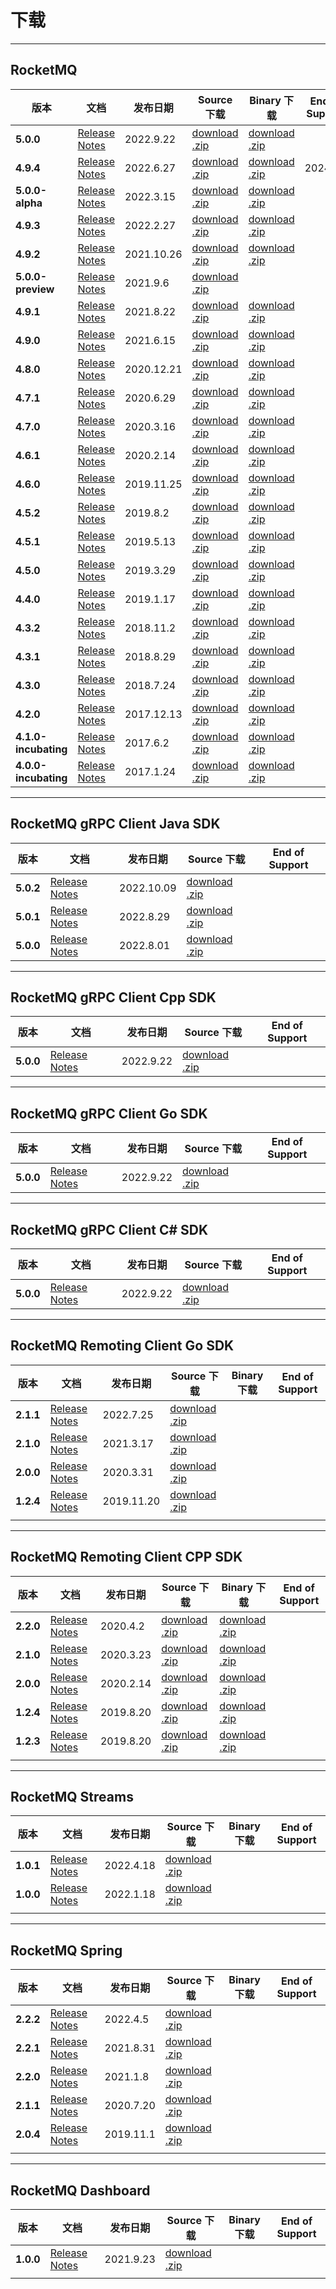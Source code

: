 # 下载

---



## RocketMQ
| 版本                 | 文档                                                         | 发布日期   | Source 下载                                                  | Binary 下载                                                                                                                 | End of Support |
| -------------------- | ------------------------------------------------------------ | ---------- | ------------------------------------------------------------ |---------------------------------------------------------------------------------------------------------------------------| -------------- |
| **5.0.0**      | [Release Notes](/release-notes/2022/09/09/5.0.0/)          | 2022.9.22  | [download .zip](https://www.apache.org/dyn/closer.cgi?path=rocketmq/5.0.0/rocketmq-all-5.0.0-source-release.zip) | [download .zip](https://www.apache.org/dyn/closer.cgi?path=rocketmq/5.0.0/rocketmq-all-5.0.0-bin-release.zip)             |                |
| **4.9.4**            | [Release Notes](/release-notes/2022/03/04/4.9.4)                | 2022.6.27   | [download .zip](https://www.apache.org/dist/rocketmq/4.9.4/rocketmq-all-4.9.4-source-release.zip) | [download .zip](https://www.apache.org/dist/rocketmq/4.9.4/rocketmq-all-4.9.4-bin-release.zip)                            | 2024/01        |
| **5.0.0-alpha**      | [Release Notes](/release-notes/2022/03/15/5.0.0-ALPHA)          | 2022.3.15  | [download .zip](https://dist.apache.org/repos/dist/dev/rocketmq/5.0.0-ALPHA-rc2/rocketmq-all-5.0.0-ALPHA-source-release.zip) | [download .zip](https://dist.apache.org/repos/dist/dev/rocketmq/5.0.0-ALPHA-rc2/rocketmq-all-5.0.0-ALPHA-bin-release.zip) |                |
| **4.9.3**            | [Release Notes](/release-notes/2022/03/04/4.9.3)                | 2022.2.27   | [download .zip](https://www.apache.org/dist/rocketmq/4.9.3/rocketmq-all-4.9.3-source-release.zip) | [download .zip](https://www.apache.org/dist/rocketmq/rocketmq-all-4.9.3-bin-release.zip)                                  |                |
| **4.9.2**            | [Release Notes](/release-notes/2021/10/26/4.9.2)                | 2021.10.26 | [download .zip](https://archive.apache.org/dist/rocketmq/4.9.2/rocketmq-all-4.9.2-source-release.zip) | [download .zip](https://archive.apache.org/dist/rocketmq/4.9.2/rocketmq-all-4.9.2-bin-release.zip)                        |                |
| **5.0.0-preview**    | [Release Notes](/release-notes/2021/09/06/release-notes-5.0.0-PREVIEW) | 2021.9.6   | [download .zip](https://archive.apache.org/dist/rocketmq/5.0.0-PREVIEW/rocketmq-all-5.0.0-PREVIEW-source-release.zip) |                                                                                                                           |                |
| **4.9.1**            | [Release Notes](/release-notes/2021/08/22/4.9.1)                | 2021.8.22  | [download .zip](https://archive.apache.org/dist/rocketmq/4.9.1/rocketmq-all-4.9.1-source-release.zip) | [download .zip](https://archive.apache.org/dist/rocketmq/4.9.1/rocketmq-all-4.9.1-bin-release.zip)                        |                |
| **4.9.0**            | [Release Notes](/release-notes/2021/06/15/4.9.0)                | 2021.6.15  | [download .zip](https://archive.apache.org/dist/rocketmq/4.9.0/rocketmq-all-4.9.0-source-release.zip) | [download .zip](https://archive.apache.org/dist/rocketmq/4.9.0/rocketmq-all-4.9.0-bin-release.zip)                        |                |
| **4.8.0**            | [Release Notes](/release-notes/2020/12/21/4.8.0)                | 2020.12.21 | [download .zip](https://archive.apache.org/dist/rocketmq/4.8.0/rocketmq-all-4.8.0-source-release.zip) | [download .zip](https://archive.apache.org/dist/rocketmq/4.8.0/rocketmq-all-4.8.0-bin-release.zip)                        |                |
| **4.7.1**            | [Release Notes](/release-notes/2020/06/29/4.7.1)                | 2020.6.29  | [download .zip](https://archive.apache.org/dist/rocketmq/4.7.1/rocketmq-all-4.7.1-source-release.zip) | [download .zip](https://archive.apache.org/dist/rocketmq/4.7.1/rocketmq-all-4.7.1-bin-release.zip)                        |                |
| **4.7.0**            | [Release Notes](/release-notes/2020/03/16/4.7.0)                | 2020.3.16  | [download .zip](https://archive.apache.org/dist/rocketmq/4.7.0/rocketmq-all-4.7.0-source-release.zip) | [download .zip](https://archive.apache.org/dist/rocketmq/4.7.0/rocketmq-all-4.7.0-bin-release.zip)                        |                |
| **4.6.1**            | [Release Notes](/release-notes/2020/2/14/4.6.1)                 | 2020.2.14  | [download .zip](https://archive.apache.org/dist/rocketmq/4.6.1/rocketmq-all-4.6.1-source-release.zip) | [download .zip](https://archive.apache.org/dist/rocketmq/4.6.1/rocketmq-all-4.6.1-bin-release.zip)                        |                |
| **4.6.0**            | [Release Notes](/release-notes/2019/11/25/4.6.0)                | 2019.11.25 | [download .zip](https://archive.apache.org/dist/rocketmq/4.6.0/rocketmq-all-4.6.0-source-release.zip) | [download .zip](https://archive.apache.org/dist/rocketmq/4.6.0/rocketmq-all-4.6.0-bin-release.zip)                        |                |
| **4.5.2**            | [Release Notes](/release-notes/2019/08/02/4.5.2)                | 2019.8.2   | [download .zip](https://archive.apache.org/dist/rocketmq/4.5.2/rocketmq-all-4.5.2-source-release.zip) | [download .zip](https://archive.apache.org/dist/rocketmq/4.5.2/rocketmq-all-4.5.2-bin-release.zip)                        |                |
| **4.5.1**            | [Release Notes](/release-notes/2019/05/13/4.5.1)                | 2019.5.13  | [download .zip](https://archive.apache.org/dist/rocketmq/4.5.1/rocketmq-all-4.5.1-source-release.zip) | [download .zip](https://archive.apache.org/dist/rocketmq/4.5.1/rocketmq-all-4.5.1-bin-release.zip)                        |                |
| **4.5.0**            | [Release Notes](/release-notes/2019/03/29/4.5.0)                | 2019.3.29  | [download .zip](https://archive.apache.org/dist/rocketmq/4.5.0/rocketmq-all-4.5.0-source-release.zip) | [download .zip](https://archive.apache.org/dist/rocketmq/4.5.0/rocketmq-all-4.5.0-bin-release.zip)                        |                |
| **4.4.0**            | [Release Notes](/release-notes/2019/01/17/4.4.0)                | 2019.1.17  | [download .zip](https://archive.apache.org/dist/rocketmq/4.4.0/rocketmq-all-4.4.0-source-release.zip) | [download .zip](https://archive.apache.org/dist/rocketmq/4.4.0/rocketmq-all-4.4.0-bin-release.zip)                        |                |
| **4.3.2**            | [Release Notes](/release-notes/2018/11/02/4.3.2)                | 2018.11.2  | [download .zip](https://archive.apache.org/dist/rocketmq/4.3.2/rocketmq-all-4.3.2-source-release.zip) | [download .zip](https://archive.apache.org/dist/rocketmq/4.3.2/rocketmq-all-4.3.2-bin-release.zip)                        |                |
| **4.3.1**            | [Release Notes](/release-notes/2018/08/29/4.3.1)                | 2018.8.29  | [download .zip](https://archive.apache.org/dist/rocketmq/4.3.0/rocketmq-all-4.3.0-source-release.zip) | [download .zip](https://archive.apache.org/dist/rocketmq/4.3.1/rocketmq-all-4.3.1-bin-release.zip)                        |                |
| **4.3.0**            | [Release Notes](/release-notes/2018/07/24/4.3.0)                | 2018.7.24  | [download .zip](https://archive.apache.org/dist/rocketmq/4.3.0/rocketmq-all-4.3.0-source-release.zip) | [download .zip](https://archive.apache.org/dist/rocketmq/4.3.0/rocketmq-all-4.3.0-bin-release.zip)                        |                |
| **4.2.0**            | [Release Notes](/release-notes/2017/12/13/4.2.0)                | 2017.12.13 | [download .zip](https://archive.apache.org/dist/rocketmq/4.2.0/rocketmq-all-4.2.0-source-release.zip) | [download .zip](https://archive.apache.org/dist/rocketmq/4.2.0/rocketmq-all-4.2.0-bin-release.zip)                        |                |
| **4.1.0-incubating** | [Release Notes](/release-notes/2017/06/02/4.1.0)                | 2017.6.2   | [download .zip](https://archive.apache.org/dist/rocketmq/4.1.0-incubating/rocketmq-all-4.1.0-incubating-source-release.zip) | [download .zip](https://archive.apache.org/dist/rocketmq/4.1.0-incubating/rocketmq-all-4.1.0-incubating-bin-release.zip)  |                |
| **4.0.0-incubating** | [Release Notes](/release-notes/2017/01/24/4.0.0)                | 2017.1.24  | [download .zip](https://archive.apache.org/dist/rocketmq/4.0.0-incubating/rocketmq-all-4.0.0-incubating-source-release.zip) | [download .zip](https://archive.apache.org/dist/rocketmq/4.0.0-incubating/rocketmq-all-4.0.0-incubating-bin-release.zip)  |                |




---
## RocketMQ gRPC Client Java SDK

| 版本      | 文档                                                         | 发布日期   | Source 下载                                                   | End of Support |
| --------- | ------------------------------------------------------------ | ---------- | ------------------------------------------------------------ | -------------- |
| **5.0.2** | [Release Notes](https://github.com/apache/rocketmq-clients/releases/tag/java-5.0.2) | 2022.10.09  | [download .zip](https://github.com/apache/rocketmq-clients/archive/refs/tags/java-5.0.2.zip) |  |
| **5.0.1** | [Release Notes](https://github.com/apache/rocketmq-clients/releases/tag/rocketmq-client-java-5.0.1) | 2022.8.29  | [download .zip](https://github.com/apache/rocketmq-clients/archive/refs/tags/rocketmq-client-java-5.0.1.zip) |  |
| **5.0.0** | [Release Notes](https://github.com/apache/rocketmq-clients/releases/tag/rocketmq-client-java-5.0.0) | 2022.8.01  | [download .zip](https://github.com/apache/rocketmq-clients/archive/refs/tags/rocketmq-client-java-5.0.0.zip) |  |

---

## RocketMQ gRPC Client Cpp SDK

| 版本      | 文档                                                         | 发布日期   | Source 下载                                                   | End of Support |
| --------- | ------------------------------------------------------------ | ---------- | ------------------------------------------------------------ | -------------- |
| **5.0.0** | [Release Notes](https://github.com/apache/rocketmq-clients/releases/tag/cpp-5.0.0) | 2022.9.22  | [download .zip](https://github.com/apache/rocketmq-clients/archive/refs/tags/cpp-5.0.0.zip) |  |

---

## RocketMQ gRPC Client Go SDK

| 版本      | 文档                                                         | 发布日期   | Source 下载                                                   | End of Support |
| --------- | ------------------------------------------------------------ | ---------- | ------------------------------------------------------------ | -------------- |
| **5.0.0** | [Release Notes](https://github.com/apache/rocketmq-clients/releases/tag/rocketmq-client-golang-5.0.0) | 2022.9.22  | [download .zip](https://github.com/apache/rocketmq-clients/archive/refs/tags/rocketmq-client-golang-5.0.0.zip) |  |

---

## RocketMQ gRPC Client C# SDK

| 版本      | 文档                                                         | 发布日期   | Source 下载                                                   | End of Support |
| --------- | ------------------------------------------------------------ | ---------- | ------------------------------------------------------------ | -------------- |
| **5.0.0** | [Release Notes](https://github.com/apache/rocketmq-clients/releases/tag/rocketmq-client-csharp-5.0.0) | 2022.9.22  | [download .zip](https://github.com/apache/rocketmq-clients/archive/refs/tags/rocketmq-client-csharp-5.0.0.zip) |  |

---



## RocketMQ Remoting Client Go SDK

| 版本      | 文档                                                         | 发布日期   | Source 下载                                                  | Binary 下载 | End of Support |
| --------- | ------------------------------------------------------------ | ---------- | ------------------------------------------------------------ | ----------- | -------------- |
| **2.1.1** | [Release Notes](/release-notes/2022/07/25/release-notes-rocketmq-client-go-2.1.1) | 2022.7.25  | [download .zip](https://www.apache.org/dyn/closer.cgi?path=rocketmq/rocketmq-client-go/2.1.1/rocketmq-client-go-2.1.1-source-release.tar.gz) |             |                |
| **2.1.0** | [Release Notes](/release-notes/2021/03/17/release-notes-rocketmq-client-go-2.1.0) | 2021.3.17  | [download .zip](https://www.apache.org/dyn/closer.cgi?path=rocketmq/rocketmq-client-go/2.1.0/rocketmq-client-go-2.1.0-source-release.tar.gz) |             |                |
| **2.0.0** | [Release Notes](/release-notes/2020/03/31/release-notes-rocketmq-client-go-2.0.0) | 2020.3.31  | [download .zip](https://www.apache.org/dyn/closer.cgi?path=rocketmq/rocketmq-client-go/2.0.0/rocketmq-client-go-2.0.0-source-release.tar.gz) |             |                |
| **1.2.4** | [Release Notes](/release-notes/2019/11/20/release-notes-rocketmq-client-go-1.2.4) | 2019.11.20 | [download .zip](https://www.apache.org/dyn/closer.cgi?path=rocketmq/rocketmq-client-go/1.2.4/rocketmq-client-go-1.2.4-source-release.tar.gz) |             |                |
|           |                                                              |            |                                                              |             |                |

---

## RocketMQ Remoting Client CPP SDK

| 版本      | 文档                                                         | 发布日期  | Source 下载                                                  | Binary 下载                                                  | End of Support |
| --------- | ------------------------------------------------------------ | --------- | ------------------------------------------------------------ | ------------------------------------------------------------ | -------------- |
| **2.2.0** | [Release Notes](/release-notes/2020/04/02/release-notes-rocketmq-client-cpp-2.2.0) | 2020.4.2  | [download .zip](https://www.apache.org/dyn/closer.cgi?path=rocketmq/rocketmq-client-cpp/2.2.0/rocketmq-client-cpp-2.2.0-source-release.tar.gz) | [download .zip](https://www.apache.org/dyn/closer.cgi?path=rocketmq/rocketmq-client-cpp/2.2.0/rocketmq-client-cpp-2.2.0-bin-release.tar.gz) |                |
| **2.1.0** | [Release Notes](/release-notes/2020/03/23/release-notes-rocketmq-client-cpp-2.1.0) | 2020.3.23 | [download .zip](https://archive.apache.org/dist/rocketmq/rocketmq-client-cpp/2.1.0/rocketmq-client-cpp-2.1.0-source-release.tar.gz) | [download .zip](https://archive.apache.org/dist/rocketmq/rocketmq-client-cpp/2.1.0/rocketmq-client-cpp-2.1.0-bin-release.tar.gz) |                |
| **2.0.0** | [Release Notes](/release-notes/2020/02/14/release-notes-rocketmq-client-cpp-2.0.0) | 2020.2.14 | [download .zip](https://archive.apache.org/dist/rocketmq/rocketmq-client-cpp/2.0.0/rocketmq-client-cpp-2.0.0-source-release.tar.gz) | [download .zip](https://archive.apache.org/dist/rocketmq/rocketmq-client-cpp/2.0.0/rocketmq-client-cpp-2.0.0-bin-release.tar.gz) |                |
| **1.2.4** | [Release Notes](/release-notes/2019/11/11/release-notes-rocketmq-client-cpp-1.2.4) | 2019.8.20 | [download .zip](https://archive.apache.org/dist/rocketmq/rocketmq/rocketmq-client-cpp/1.2.4/rocketmq-client-cpp-1.2.4-source-release.tar.gz) | [download .zip](https://archive.apache.org/dist/rocketmq/rocketmq-client-cpp/1.2.4/rocketmq-client-cpp-1.2.4-bin-release.tar.gz) |                |
| **1.2.3** | [Release Notes](/release-notes/2019/08/20/release-notes-rocketmq-client-cpp-1.2.3) | 2019.8.20 | [download .zip](https://archive.apache.org/dist/rocketmq/rocketmq-client-cpp/1.2.3/rocketmq-client-cpp-1.2.3-source-release.tar.gz) | [download .zip](https://archive.apache.org/dist/rocketmq/rocketmq-client-cpp/1.2.3/rocketmq-client-cpp-1.2.3-bin-release.tar.gz) |                |
|           |                                                              |           |                                                              |                                                              |                |

---

## RocketMQ  Streams

| 版本      | 文档                                                         | 发布日期  | Source 下载                                                  | Binary 下载 | End of Support |
| --------- | ------------------------------------------------------------ | --------- | ------------------------------------------------------------ | ----------- | -------------- |
| **1.0.1** | [Release Notes](/release-notes/2022/04/18/release-notes-rocketmq-streams-1.0.1-preview) | 2022.4.18 | [download .zip](https://archive.apache.org/dist/rocketmq/rocketmq-streams/1.0.1-preview/rocketmq-streams-1.0.1-preview.zip) |             |                |
| **1.0.0** | [Release Notes](/release-notes/2022/01/18/release-notes-rocketmq-streams-1.0.0-preview) | 2022.1.18 | [download .zip](https://archive.apache.org/dist/rocketmq/rocketmq-streams/1.0.0-preview/rocketmq-streams-1.0.0-preview.zip) |             |                |
|           |                                                              |           |                                                              |             |                |

---

## RocketMQ  Spring

| 版本      | 文档                                                         | 发布日期  | Source 下载                                                  | Binary 下载 | End of Support |
| --------- | ------------------------------------------------------------ | --------- | ------------------------------------------------------------ | ----------- | -------------- |
| **2.2.2** | [Release Notes](/release-notes/2022/04/05/release-notes-rocketmq-spring-2.2.2) | 2022.4.5  | [download .zip](https://www.apache.org/dyn/closer.cgi?path=rocketmq/rocketmq-spring/2.2.2/rocketmq-spring-rocketmq-spring-all-2.2.2.zip) |             |                |
| **2.2.1** | [Release Notes](/release-notes/2021/08/31/release-notes-rocketmq-spring-2.2.1) | 2021.8.31 | [download .zip](https://archive.apache.org/dist/rocketmq-spring/2.2.1/rocketmq-spring-rocketmq-spring-all-2.2.1.zip) |             |                |
| **2.2.0** | [Release Notes](/release-notes/2021/01/08/release-notes-rocketmq-spring-2.2.0) | 2021.1.8  | [download .zip](https://archive.apache.org/dist/rocketmq-spring/2.2.0/rocketmq-spring-rocketmq-spring-all-2.2.0.zip) |             |                |
| **2.1.1** | [Release Notes](/release-notes/2020/07/20/release-notes-rocketmq-spring-2.1.1) | 2020.7.20 | [download .zip](https://archive.apache.org/dist/rocketmq/rocketmq-spring/2.1.1/rocketmq-spring-all-2.1.1-source-release.zip) |             |                |
| **2.0.4** | [Release Notes](/release-notes/2019/11/01/release-notes-rocketmq-spring-2.0.4) | 2019.11.1 | [download .zip](https://archive.apache.org/dist/rocketmq/rocketmq-spring/2.0.4/rocketmq-spring-all-2.0.4-source-release.zip) |             |                |
|           |                                                              |           |                                                              |             |                |

---

## RocketMQ Dashboard

| 版本      | 文档                                                         | 发布日期  | Source 下载                                                  | Binary 下载 | End of Support |
| --------- | ------------------------------------------------------------ | --------- | ------------------------------------------------------------ | ----------- | -------------- |
| **1.0.0** | [Release Notes](/release-notes/2021/09/23/release-notes-rocketmq-dashboard-1.0.0) | 2021.9.23 | [download .zip](https://dist.apache.org/repos/dist/release/rocketmq/rocketmq-dashboard/1.0.0/rocketmq-dashboard-1.0.0-source-release.zip) |             |                |
|           |                                                              |           |                                                              |             |                |

